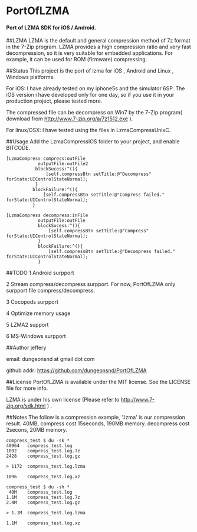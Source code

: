 # PortOfLZMA
#### Port of LZMA SDK for iOS / Android.



##LZMA
LZMA is the default and general compression method of 7z format in the 7-Zip program. LZMA provides a high compression ratio and very fast decompression, so it is very suitable for embedded applications. For example, it can be used for ROM (firmware) compressing.


##Status
This project is the port of lzma for iOS , Android and Linux , Windows  platforms.

For iOS:
I have already tested on my iphone5s and the simulator 6SP. The iOS version i have developed only for one day, so if you use it in your production project, please tested more.

The compressed file can be decompress on Win7 by the 7-Zip program( download from http://www.7-zip.org/a/7z1512.exe ).

For linux/OSX:
I have tested using the files in LzmaCompressUnixC.


##Usage
Add the LzmaCompressIOS folder to your project, and enable BITCODE.

```
[LzmaCompress compress:outFile
            outputFile:outFile2
           blockSucess:^(){
               [self.compressBtn setTitle:@"Decompress" forState:UIControlStateNormal];
           }
          blockFailure:^(){
              [self.compressBtn setTitle:@"Compress failed." forState:UIControlStateNormal];
          }

[LzmaCompress decompress:inFile
            outputFile:outFile
            blockSucess:^(){
                [self.compressBtn setTitle:@"Compress" forState:UIControlStateNormal];
            }
            blockFailure:^(){
                [self.compressBtn setTitle:@"Decompress failed." forState:UIControlStateNormal];
            }
```


##TODO
1 Android surpport

2 Stream compress/decompress surpport.       For now,  PortOfLZMA only surpport file compress/decompress.

3 Cocopods surpport

4 Optimize memory usage
 
5 LZMA2 support
 
6 MS-Windows surpport


##Author
jeffery

email:
dungeonsnd at gmail dot com

github addr:
https://github.com/dungeonsnd/PortOfLZMA


##License
PortOfLZMA is available under the MIT license. See the LICENSE file for more info. 

LZMA is under his own license (Please refer to http://www.7-zip.org/sdk.html ) .


##Notes
The follow is a compression example,  '.lzma' is our compression result.
40MB, compress cost 15seconds, 190MB memory. decompress cost 2secons, 20MB memory.
```
compress_test $ du -sk *
40964   compress_test.log
1092    compress_test.log.7z
2428    compress_test.log.gz

> 1172  compress_test.log.lzma

1096    compress_test.log.xz

compress_test $ du -sh *
 40M    compress_test.log
1.1M    compress_test.log.7z
2.4M    compress_test.log.gz

> 1.1M  compress_test.log.lzma

1.1M    compress_test.log.xz
```


